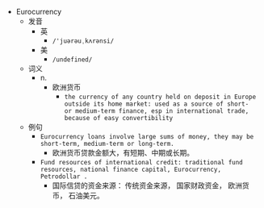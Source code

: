 - Eurocurrency
  - 发音
    - 英
      - `/'juərəuˌkʌrənsi/`
    - 美
      - `/undefined/`
  - 词义
    - n.
      - 欧洲货币
        - `the currency of any country held on deposit in Europe outside its home market: used as a source of short- or medium-term finance, esp in international trade, because of easy convertibility `
  - 例句
    - `Eurocurrency loans involve large sums of money, they may be short-term, medium-term or long-term.`
      - 欧洲货币贷款金额大，有短期、中期或长期。
    - `Fund resources of international credit: traditional fund resources, national finance capital, Eurocurrency, Petrodollar .`
      - 国际信贷的资金来源： 传统资金来源， 国家财政资金， 欧洲货币， 石油美元。

